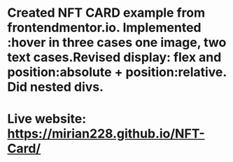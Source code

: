 # Created NFT CARD example from frontendmentor.io. Implemented :hover in three cases one image, two text cases.Revised display: flex and position:absolute + position:relative. Did nested divs.
# Live website: https://mirian228.github.io/NFT-Card/
